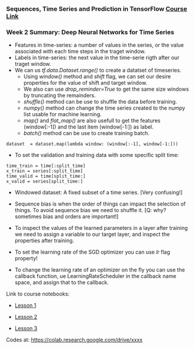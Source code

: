### Sequences, Time Series and Prediction in TensorFlow [Course Link](https://www.coursera.org/learn/tensorflow-sequences-time-series-and-prediction/home/welcome)

### Week 2 Summary:  Deep Neural Networks for Time Series

- Features in time-series: a number of values in the series, or the value associated with each time steps in the traget window.
- Labels in time-series: the next value in the time-serie rigth after our traget window.
- We can us *tf.data.Dataset.range()* to create a datatset of timeseries. 
    - Using *window()* method and *shift* flag, we can set our desire properties for the value of shift and target window. 
    - We also can use *drop_reminder=True* to get the same size windows by truncating the remainders. 
    - *shuffle()* method can be use to shuffle the data before training.
    - *numpy()* method can change the time series created to the numpy list usable for machine learning.
    - *map()* and *flat_map()* are also usefull to get the features (window[:-1]) and the last item (window[-1:]) as label.
    - *batch()* method can be use to create training batch. 
    
```
dataset  = dataset.map(lambda window: (window[:-1], window[-1:]))
```

- To set the validation and training data with some specific split time:

```
time_train = time[:split_time]
x_train = series[:split_time]
time_valid = time[split_time:]
x_valid = series[split_time:]
```

- Windowed dataset: A fixed subset of a time series. [Very confusing!]
- Sequence bias is when the order of things can impact the selection of things. To avoid sequence bias we need to shuffle it. [Q: why? sometimes bias and orders are important!]

- To inspect the values of the learned parameters in a layer after training we need to assign a variable to our target layer, and inspect the properties after training.

- To set the learning rate of the SGD optimizer you can use *lr* flag property! 

- To change the learning rate of an optimizer on the fly you can use the callback function, ue LearningRateScheduler in the callback name space, and assign that to the callback. 

 Link to course notebooks:
 
 - [Lesson 1](https://colab.research.google.com/github/lmoroney/dlaicourse/blob/master/TensorFlow%20In%20Practice/Course%204%20-%20S%2BP/S%2BP%20Week%202%20Lesson%201.ipynb#scrollTo=Lrv_ghSt1lgQ)
 
 - [Lesson 2](https://colab.research.google.com/github/lmoroney/dlaicourse/blob/master/TensorFlow%20In%20Practice/Course%204%20-%20S%2BP/S%2BP%20Week%202%20Lesson%202.ipynb#scrollTo=ou-WmE2AXu6B)
 
  - [Lesson 3](https://colab.research.google.com/github/lmoroney/dlaicourse/blob/master/TensorFlow%20In%20Practice/Course%204%20-%20S%2BP/S%2BP%20Week%202%20Lesson%203.ipynb#scrollTo=efhco2rYyIFF)



Codes at: https://colab.research.google.com/drive/xxxx

